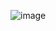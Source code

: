 ![image](https://user-images.githubusercontent.com/89387048/138649471-299b86cd-593e-4b6c-93a5-2944f9ada75f.png)
